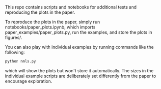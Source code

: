 This repo contains scripts and notebooks for additional tests and reproducing the plots in the paper.

To reproduce the plots in the paper, simply run notebooks/paper_plots.ipynb, which imports paper_examples/paper_plots.py, run the examples, and store the plots in figures/.

You can also play with individual examples by running commands like the following:
```python
python nnls.py
```
which will show the plots but won't store it automatically. The sizes in the individual example scripts are deliberately set differently from the paper to encourage exploration.
